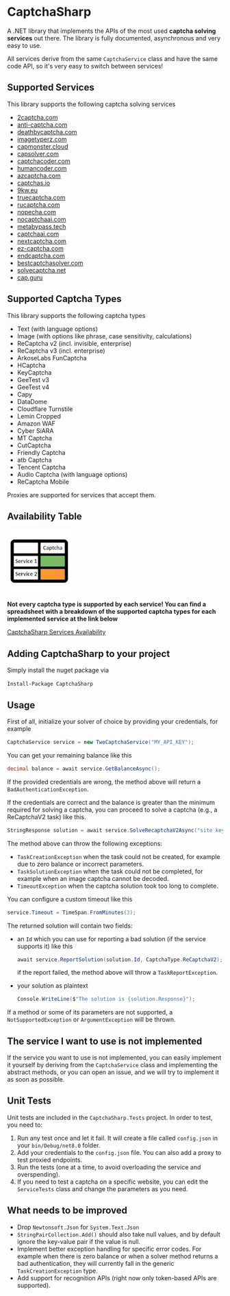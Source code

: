 # CaptchaSharp
A .NET library that implements the APIs of the most used **captcha solving services** out there.
The library is fully documented, asynchronous and very easy to use.

All services derive from the same `CaptchaService` class and have the same code API, so it's very easy to switch between services!

## Supported Services
This library supports the following captcha solving services
- [2captcha.com](https://2captcha.com/)
- [anti-captcha.com](https://anti-captcha.com/)
- [deathbycaptcha.com](https://deathbycaptcha.com/)
- [imagetyperz.com](https://www.imagetyperz.com/)
- [capmonster.cloud](https://capmonster.cloud/)
- [capsolver.com](https://capsolver.com/)
- [captchacoder.com](https://captchacoder.com/)
- [humancoder.com](https://humancoder.com/)
- [azcaptcha.com](https://azcaptcha.com/)
- [captchas.io](https://captchas.io/)
- [9kw.eu](https://www.9kw.eu/)
- [truecaptcha.com](https://truecaptcha.com/)
- [rucaptcha.com](https://rucaptcha.com/)
- [nopecha.com](https://nopecha.com/)
- [nocaptchaai.com](https://nocaptchaai.com/)
- [metabypass.tech](https://metabypass.tech/)
- [captchaai.com](https://captchaai.com/)
- [nextcaptcha.com](https://nextcaptcha.com/)
- [ez-captcha.com](https://ez-captcha.com/)
- [endcaptcha.com](https://endcaptcha.com/)
- [bestcaptchasolver.com](https://bestcaptchasolver.com/)
- [solvecaptcha.net](https://solvecaptcha.net/)
- [cap.guru](https://cap.guru/)

## Supported Captcha Types
This library supports the following captcha types
- Text (with language options)
- Image (with options like phrase, case sensitivity, calculations)
- ReCaptcha v2 (incl. invisible, enterprise)
- ReCaptcha v3 (incl. enterprise)
- ArkoseLabs FunCaptcha
- HCaptcha
- KeyCaptcha
- GeeTest v3
- GeeTest v4
- Capy
- DataDome
- Cloudflare Turnstile
- Lemin Cropped
- Amazon WAF
- Cyber SiARA
- MT Captcha
- CutCaptcha
- Friendly Captcha
- atb Captcha
- Tencent Captcha
- Audio Captcha (with language options)
- ReCaptcha Mobile

Proxies are supported for services that accept them.

## Availability Table

![Availability Table Logo](availability_table_logo.png?raw=true)

**Not every captcha type is supported by each service! You can find a spreadsheet with a breakdown of the supported captcha types for each implemented service at the link below**

[CaptchaSharp Services Availability](https://1drv.ms/x/s!Al8HxSfx2JL3ePfRK23aUt34eCk?e=WNCPh9)

## Adding CaptchaSharp to your project
Simply install the nuget package via

`Install-Package CaptchaSharp`

## Usage
First of all, initialize your solver of choice by providing your credentials, for example
```csharp
CaptchaService service = new TwoCaptchaService("MY_API_KEY");
```

You can get your remaining balance like this
```csharp
decimal balance = await service.GetBalanceAsync();
```

If the provided credentials are wrong, the method above will return a `BadAuthenticationException`.

If the credentials are correct and the balance is greater than the minimum required for solving a captcha, you can proceed to solve a captcha (e.g., a ReCaptchaV2 task) like this.

```csharp
StringResponse solution = await service.SolveRecaptchaV2Async("site key", "site url");
```

The method above can throw the following exceptions:
- `TaskCreationException` when the task could not be created, for example due to zero balance or incorrect parameters.
- `TaskSolutionException` when the task could not be completed, for example when an image captcha cannot be decoded.
- `TimeoutException` when the captcha solution took too long to complete.

You can configure a custom timeout like this

```csharp
service.Timeout = TimeSpan.FromMinutes(3);
```

The returned solution will contain two fields:

-   an `Id` which you can use for reporting a bad solution (if the service supports it) like this
    ```csharp
    await service.ReportSolution(solution.Id, CaptchaType.ReCaptchaV2);
    ```
    if the report failed, the method above will throw a `TaskReportException`.


-   your solution as plaintext
    ```csharp
    Console.WriteLine($"The solution is {solution.Response}");
    ```

If a method or some of its parameters are not supported, a `NotSupportedException` or `ArgumentException` will be thrown.

## The service I want to use is not implemented
If the service you want to use is not implemented, you can easily implement it yourself by deriving from the `CaptchaService` class and implementing the abstract methods, or you can open an issue, and we will try to implement it as soon as possible.

## Unit Tests
Unit tests are included in the `CaptchaSharp.Tests` project. In order to test, you need to:
1. Run any test once and let it fail. It will create a file called `config.json` in your `bin/Debug/net8.0` folder.
2. Add your credentials to the `config.json` file. You can also add a proxy to test proxied endpoints.
3. Run the tests (one at a time, to avoid overloading the service and overspending).
4. If you need to test a captcha on a specific website, you can edit the `ServiceTests` class and change the parameters as you need.

## What needs to be improved
- Drop `Newtonsoft.Json` for `System.Text.Json`
- `StringPairCollection.Add()` should also take null values, and by default ignore the key-value pair if the value is null.
- Implement better exception handling for specific error codes. For example when there is zero balance or when a solver method returns a bad authentication, they will currently fall in the generic `TaskCreationException` type.
- Add support for recognition APIs (right now only token-based APIs are supported).
